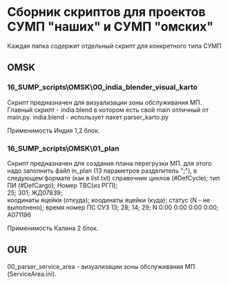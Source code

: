 # Сборник скриптов для проектов СУМП "наших" и СУМП "омских"

Каждая папка содержит отдельный скрипт для конкретного типа СУМП

## OMSK

### 16_SUMP_scripts\OMSK\00_india_blender_visual_karto 
Скрипт предназначен для визуализации зоны обслуживания МП.
Главный скрипт - india.blend в котором есть свой main отличный от main.py.
india.blend - использует пакет parser_karto.py  

Применимость 
			Индия 1,2 блок.
			
			
### 16_SUMP_scripts\OMSK\01_plan 
Скрипт предназначен для создания плана перегрузки МП.
для этого надо заполнить файл in_plan (13 параметров разделитель ";"), 
в следующем формате (как в list.txt)
справочник циклов (#DefCycle); тип ПИ (#DefCargo); Номер ТВС(из РГП);  
      25;								  301;              ЖД07839;            
коодинаты яцейки (откуда); коодинаты яцейки (куда); статус (N - не выполнено); время							   номер ПС СУЗ
13;    28;                   14;    29; 				N    					 0:00     0:00     0:00     0:00;    А071196

Применимость 
			Калина 2 блок.


## OUR
00_parser_service_area - визуализации зоны обслуживания МП (ServiceArea.ini).


